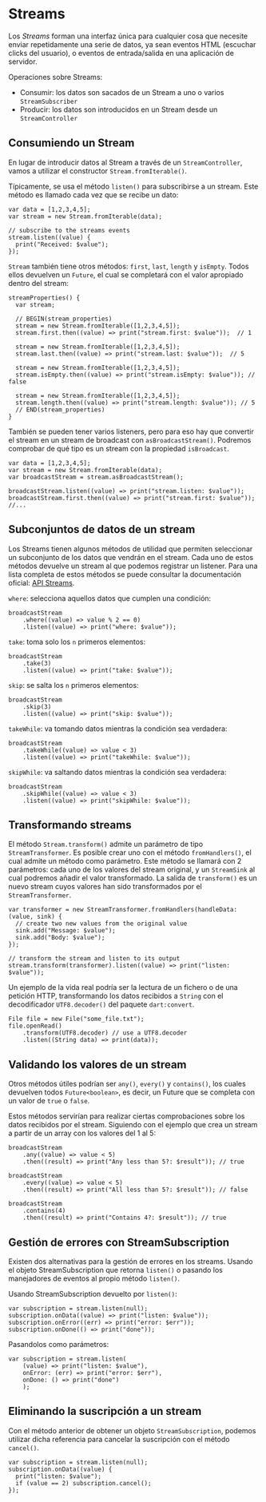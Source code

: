 # Streams

Los *Streams* forman una interfaz única para cualquier cosa que necesite enviar
repetidamente una serie de datos, ya sean eventos HTML (escuchar clicks del usuario),
o eventos de entrada/salida en una aplicación de servidor.

Operaciones sobre Streams:

- Consumir: los datos son sacados de un Stream a uno o varios `StreamSubscriber`
- Producir: los datos son introducidos en un Stream desde un `StreamController`

## Consumiendo un Stream

En lugar de introducir datos al Stream a través de un `StreamController`, vamos a
utilizar el constructor `Stream.fromIterable()`.

Típicamente, se usa el método `listen()` para subscribirse a un stream. Este método
es llamado cada vez que se recibe un dato:

```
var data = [1,2,3,4,5];
var stream = new Stream.fromIterable(data);

// subscribe to the streams events
stream.listen((value) {
  print("Received: $value");
});
```

`Stream` también tiene otros métodos: `first`, `last`, `length` y `isEmpty`. Todos
ellos devuelven un `Future`, el cual se completará con el valor apropiado dentro del
stream:

```
streamProperties() {
  var stream;

  // BEGIN(stream_properties)
  stream = new Stream.fromIterable([1,2,3,4,5]);
  stream.first.then((value) => print("stream.first: $value"));  // 1

  stream = new Stream.fromIterable([1,2,3,4,5]);
  stream.last.then((value) => print("stream.last: $value"));  // 5  

  stream = new Stream.fromIterable([1,2,3,4,5]);
  stream.isEmpty.then((value) => print("stream.isEmpty: $value")); // false

  stream = new Stream.fromIterable([1,2,3,4,5]);
  stream.length.then((value) => print("stream.length: $value")); // 5
  // END(stream_properties)
}
```

También se pueden tener varios listeners, pero para eso hay que convertir el stream
en un stream de broadcast con `asBroadcastStream()`. Podremos comprobar de qué tipo
es un stream con la propiedad `isBroadcast`.

```
var data = [1,2,3,4,5];
var stream = new Stream.fromIterable(data);
var broadcastStream = stream.asBroadcastStream();

broadcastStream.listen((value) => print("stream.listen: $value")); 
broadcastStream.first.then((value) => print("stream.first: $value"));
//...
```

## Subconjuntos de datos de un stream

Los Streams tienen algunos métodos de utilidad que permiten seleccionar un subconjunto
de los datos que vendrán en el stream. Cada uno de estos métodos devuelve un
stream al que podemos registrar un listener. Para una lista completa de estos métodos
se puede consultar la documentación oficial: 
[API Streams](http://api.dartlang.org/dart_async/Stream.html).

`where`: selecciona aquellos datos que cumplen una condición:

```
broadcastStream
    .where((value) => value % 2 == 0) 
    .listen((value) => print("where: $value"));
```

`take`: toma solo los `n` primeros elementos:

```
broadcastStream
    .take(3) 
    .listen((value) => print("take: $value"));
```

`skip`: se salta los `n` primeros elementos:

```
broadcastStream
    .skip(3)
    .listen((value) => print("skip: $value"));
```

`takeWhile`: va tomando datos mientras la condición sea verdadera:

```
broadcastStream
    .takeWhile((value) => value < 3) 
    .listen((value) => print("takeWhile: $value"));
```

`skipWhile`: va saltando datos mientras la condición sea verdadera:

```
broadcastStream
    .skipWhile((value) => value < 3)
    .listen((value) => print("skipWhile: $value"));
```

## Transformando streams

El método `Stream.transform()` admite un parámetro de tipo `StreamTransformer`.
Es posible crear uno con el método `fromHandlers()`, el cual admite un
método como parámetro. Este método se llamará con 2 parámetros: cada uno de
los valores del stream original, y un `StreamSink` al cual podremos añadir
el valor transformado. La salida de `transform()` es un nuevo stream cuyos
valores han sido transformados por el `StreamTransformer`.

```
var transformer = new StreamTransformer.fromHandlers(handleData: (value, sink) {
  // create two new values from the original value
  sink.add("Message: $value");
  sink.add("Body: $value");
});
    
// transform the stream and listen to its output
stream.transform(transformer).listen((value) => print("listen: $value"));
```

Un ejemplo de la vida real podría ser la lectura de un fichero o de una
petición HTTP, transformando los datos recibidos a `String` con el decodificador
`UTF8.decoder()` del paquete `dart:convert`.

```
File file = new File("some_file.txt");
file.openRead()
    .transform(UTF8.decoder) // use a UTF8.decoder
    .listen((String data) => print(data));
```

## Validando los valores de un stream

Otros métodos útiles podrían ser `any()`, `every()` y `contains()`, los cuales
devuelven todos `Future<boolean>`, es decir, un Future que se completa con un
valor de `true` o `false`. 

Estos métodos servirían para realizar ciertas comprobaciones sobre los datos
recibidos por el stream. Siguiendo con el ejemplo que crea un stream a partir
de un array con los valores del 1 al 5:

```
broadcastStream
    .any((value) => value < 5)
    .then((result) => print("Any less than 5?: $result")); // true
  
broadcastStream
    .every((value) => value < 5)
    .then((result) => print("All less than 5?: $result")); // false
  
broadcastStream
    .contains(4)
    .then((result) => print("Contains 4?: $result")); // true
```

## Gestión de errores con StreamSubscription

Existen dos alternativas para la gestión de errores en los streams. Usando el
objeto StreamSubscription que retorna `listen()` o pasando los manejadores de
eventos al propio método `listen()`.

Usando StreamSubscription devuelto por `listen()`:

```
var subscription = stream.listen(null);
subscription.onData((value) => print("listen: $value"));
subscription.onError((err) => print("error: $err"));
subscription.onDone(() => print("done"));
```

Pasandolos como parámetros:

```
var subscription = stream.listen(
    (value) => print("listen: $value"),
    onError: (err) => print("error: $err"),
    onDone: () => print("done")
    );
```

## Eliminando la suscripción a un stream

Con el método anterior de obtener un objeto `StreamSubscription`, podemos
utilizar dicha referencia para cancelar la suscripción con el método `cancel()`.

```
var subscription = stream.listen(null);
subscription.onData((value) {
  print("listen: $value");
  if (value == 2) subscription.cancel();
});
```






